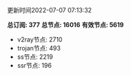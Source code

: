 更新时间2022-07-07 07:13:32

**总订阅: 377**
**总节点: 16016**
**有效节点: 5619**
- v2ray节点: 2710
- trojan节点: 493
- ss节点: 2219
- ssr节点: 196
